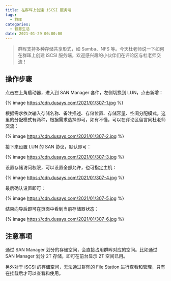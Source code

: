 ```yaml
---
title: 在群晖上创建 iSCSI 服务端
tags:
  - 群晖
categories:
  - 智慧生活
date: 2021-01-29 00:00:00
---
```


> 群晖支持多种存储共享形式，如 Samba、NFS 等。今天杜老师说一下如何在群晖上创建 iSCSI 服务端，欢迎感兴趣的小伙伴们在评论区与杜老师交流！

<!-- more -->

## 操作步骤

点击左上角启动器，进入到 SAN Manager 套件，左侧切换到 LUN，点击新增：

{% image https://cdn.dusays.com/2021/01/307-1.jpg %}

根据需求依次输入存储名称、备注描述、存储位置、存储容量、空间分配模式。这里的分配模式有两种，根据需求选择即可，如有不懂，可以在评论区留言同杜老师交流：

{% image https://cdn.dusays.com/2021/01/307-2.jpg %}

接下来设置 LUN 的 SAN 协议，默认即可：

{% image https://cdn.dusays.com/2021/01/307-3.jpg %}

设置存储访问权限，可以设置全部允许，也可指定主机：

{% image https://cdn.dusays.com/2021/01/307-4.jpg %}

最后确认设置即可：

{% image https://cdn.dusays.com/2021/01/307-5.jpg %}

结束向导后即可在页面中看到当前存储器状态：

{% image https://cdn.dusays.com/2021/01/307-6.jpg %}

## 注意事项

通过 SAN Manager 划分的存储空间，会直接占用群晖对应的空间。比如通过 SAN Manager 划分 2T 存储，即可在前台显示 2T 空间已用。

另外对于 iSCSI 的存储空间，无法通过群晖的 File Station 进行查看和管理，只有在挂载后才可以查看和使用。